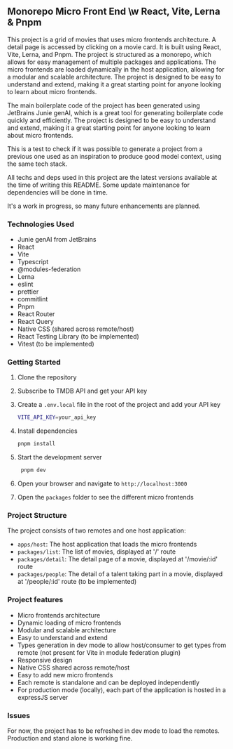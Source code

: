 ## Monorepo Micro Front End \w React, Vite, Lerna & Pnpm

This project is a grid of movies that uses micro frontends architecture. A detail page is accessed by clicking on a movie card. It is built using React, Vite, Lerna, and Pnpm. The project is structured as a monorepo, which allows for easy management of multiple packages and applications.
The micro frontends are loaded dynamically in the host application, allowing for a modular and scalable architecture. The project is designed to be easy to understand and extend, making it a great starting point for anyone looking to learn about micro frontends.

The main boilerplate code of the project has been generated using JetBrains Junie genAI, which is a great tool for generating boilerplate code quickly and efficiently. The project is designed to be easy to understand and extend, making it a great starting point for anyone looking to learn about micro frontends.

This is a test to check if it was possible to generate a project from a previous one used as an inspiration to produce good model context, using the same tech stack.

All techs and deps used in this project are the latest versions available at the time of writing this README. Some update maintenance for dependencies will be done in time.

It's a work in progress, so many future enhancements are planned.

### Technologies Used
- Junie genAI from JetBrains
- React
- Vite
- Typescript
- @modules-federation
- Lerna
- eslint
- prettier
- commitlint
- Pnpm
- React Router
- React Query
- Native CSS (shared across remote/host)
- React Testing Library (to be implemented)
- Vitest (to be implemented)

### Getting Started

1. Clone the repository
2. Subscribe to TMDB API and get your API key
3. Create a `.env.local` file in the root of the project and add your API key
   ```bash
   VITE_API_KEY=your_api_key
   ```
3. Install dependencies
   ```bash
   pnpm install
   ```
4. Start the development server
   ```bash
    pnpm dev
    ```
5. Open your browser and navigate to `http://localhost:3000`

6. Open the `packages` folder to see the different micro frontends

### Project Structure

The project consists of two remotes and one host application:

- `apps/host`: The host application that loads the micro frontends
- `packages/list`: The list of movies, displayed at '/' route
- `packages/detail`: The detail page of a movie, displayed at '/movie/:id' route
- `packages/people`: The detail of a talent taking part in a movie, displayed at '/people/:id' route (to be implemented)

### Project features

- Micro frontends architecture
- Dynamic loading of micro frontends
- Modular and scalable architecture
- Easy to understand and extend
- Types generation in dev mode to allow host/consumer to get types from remote (not present for Vite in module federation plugin)
- Responsive design
- Native CSS shared across remote/host
- Easy to add new micro frontends
- Each remote is standalone and can be deployed independently
- For production mode (locally), each part of the application is hosted in a expressJS server

### Issues

For now, the project has to be refreshed in dev mode to load the remotes. Production and stand alone is working fine.
